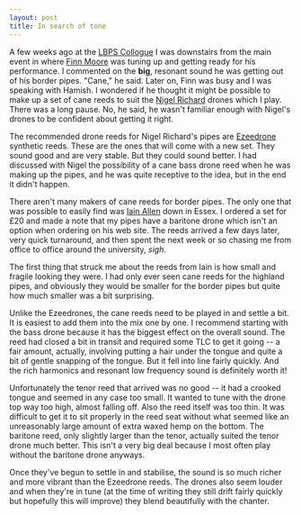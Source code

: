 ```yaml
---
layout: post
title: In search of tone
---
```


A few weeks ago at the [LBPS Collogue] I was downstairs from the main
event in where [Finn Moore] was tuning up and getting ready for his
performance. I commented on the **big**, resonant sound he was getting
out of his border pipes. "Cane," he said. Later on, Finn was busy and
I was speaking with Hamish. I wondered if he thought it might be
possible to make up a set of cane reeds to suit the [Nigel Richard]
drones which I play.  There was a long pause. No, he said, he wasn't
familiar enough with Nigel's drones to be confident about getting it
right.

The recommended drone reeds for Nigel Richard's pipes are [Ezeedrone]
synthetic reeds. These are the ones that will come with a new
set. They sound good and are very stable. But they could sound
better. I had discussed with Nigel the possibility of a cane bass
drone reed when he was making up the pipes, and he was quite receptive
to the idea, but in the end it didn't happen.

There aren't many makers of cane reeds for border pipes. The only one
that was possible to easily find was [Iain Allen] down in Essex. I
ordered a set for &pound;20 and made a note that my pipes have a baritone
drone which isn't an option when ordering on his web site. The reeds
arrived a few days later, very quick turnaround, and then spent the
next week or so chasing me from office to office around the
university, *sigh*.

The first thing that struck me about the reeds from Iain is how small
and fragile looking they were. I had only ever seen cane reeds for the
highland pipes, and obviously they would be smaller for the border
pipes but quite how much smaller was a bit surprising.

Unlike the Ezeedrones, the cane reeds need to be played in and settle
a bit. It is easiest to add them into the mix one by one. I recommend
starting with the bass drone because it has the biggest effect on the
overall sound. The reed had closed a bit in transit and required some
TLC to get it going -- a fair amount, actually, involving putting a
hair under the tongue and quite a bit of gentle snapping of the
tongue. But it fell into line fairly quickly. And the rich harmonics
and resonant low frequency sound is definitely worth it!

Unfortunately the tenor reed that arrived was no good -- it had a
crooked tongue and seemed in any case too small. It wanted to tune 
with the drone top way too high, almost falling off. Also the reed
itself was too thin. It  was difficult to get it to sit properly in
the reed seat without what seemed like an unreasonably large amount of
extra waxed hemp on the bottom. The baritone reed, only slightly
larger than the tenor, actually suited the tenor drone much
better. This isn't a very big deal because I most often play without
the baritone drone anyways.

Once they've begun to settle in and stabilise, the sound is so much
richer and more vibrant than the Ezeedrone reeds. The drones also
seem louder and when they're in tune (at the time of writing they
still drift fairly quickly but hopefully this will improve) they
blend beautifully with the chanter.

[LBPS Collogue]: http://lbps.net/lbps/general/254-annual-collogue-report.html
[Finn Moore]: http://www.hamishmoore.com/
[Nigel Richard]: http://www.garviebagpipes.co.uk/
[Ezeedrone]: http://www.pipedreamsreeds.com/reeds_drone.php
[Iain Allen]: http://bagpipereeds.co.uk/

